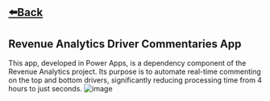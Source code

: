 ## [⬅️Back](./)

## Revenue Analytics Driver Commentaries App
This app, developed in Power Apps, is a dependency component of the Revenue Analytics project. Its purpose is to automate real-time commenting on the top and bottom drivers, significantly reducing processing time from 4 hours to just seconds.
![image](https://github.com/greatcyan/cyrus-baruc-data-analytics-portfolio/assets/95137493/ad4d3fba-c7b3-4cda-aec8-b49afe2521e2)
